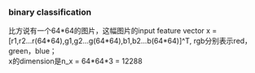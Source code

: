### binary classification <br>
比方说有一个64\*64的图片，这幅图片的input feature vector x = \[r1,r2...r(64\*64),g1,g2...g(64\*64),b1,b2...b(64\*64)]^T, rgb分别表示red，green，blue；<br>
x的dimension是n_x = 64\*64\*3 = 12288
